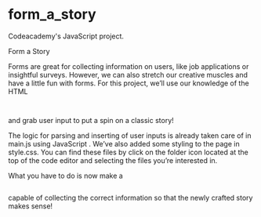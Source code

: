 # form_a_story
Codeacademy's JavaScript project.

Form a Story

Forms are great for collecting information on users, like job applications or insightful surveys. However, we can also stretch our creative muscles and have a little fun with forms. For this project, we’ll use our knowledge of the HTML <pre><code><form></code></pre> and grab user input to put a spin on a classic story!

The logic for parsing and inserting of user inputs is already taken care of in main.js using JavaScript . We’ve also added some styling to the page in style.css. You can find these files by click on the folder icon located at the top of the code editor and selecting the files you’re interested in.

What you have to do is now make a <pre><code><form></code></pre> capable of collecting the correct information so that the newly crafted story makes sense!